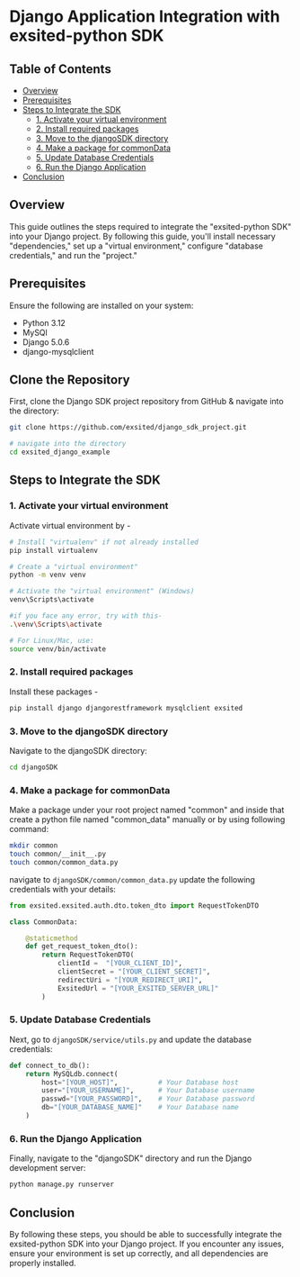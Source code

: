 # Django Application Integration with exsited-python SDK
## Table of Contents

- [Overview](#overview)
- [Prerequisites](#prerequisites)
- [Steps to Integrate the SDK](#steps-to-integrate-the-sdk)
  - [1. Activate your virtual environment](#1-activate-your-virtual-environment)
  - [2. Install required packages](#2-install-required-packages)
  - [3. Move to the djangoSDK directory](#3-move-to-the-djangoSDK-directory)
  - [4. Make a package for commonData](#4-make-a-package-for-commonData)
  - [5. Update Database Credentials](#5-update-database-credentials)
  - [6. Run the Django Application](#6-run-the-Django-Application)
- [Conclusion](#conclusion)


## Overview

This guide outlines the steps required to integrate the "exsited-python SDK" into your Django project. By following this guide, you'll install necessary "dependencies," set up a "virtual environment," configure "database credentials," and run the "project."

## Prerequisites

Ensure the following are installed on your system:
- Python 3.12
- MySQl
- Django 5.0.6
- django-mysqlclient


##  Clone the Repository

First, clone the Django SDK project repository from GitHub & navigate into the directory:

```bash
git clone https://github.com/exsited/django_sdk_project.git

# navigate into the directory
cd exsited_django_example

```

## Steps to Integrate the SDK

### 1. Activate your virtual environment

Activate virtual environment by - 

```bash
# Install "virtualenv" if not already installed
pip install virtualenv

# Create a "virtual environment"
python -m venv venv

# Activate the "virtual environment" (Windows)
venv\Scripts\activate
```

```bash
#if you face any error, try with this- 
.\venv\Scripts\activate
```

```bash
# For Linux/Mac, use: 
source venv/bin/activate
```

### 2. Install required packages

Install these packages -

```bash
pip install django djangorestframework mysqlclient exsited
```

### 3. Move to the djangoSDK directory

Navigate to the djangoSDK directory:

```bash
cd djangoSDK
```
### 4. Make a package for commonData

Make a package under your root project named "common" and inside that create a python file named "common_data" manually or by using following command:

```bash
mkdir common
touch common/__init__.py
touch common/common_data.py


```
navigate to `djangoSDK/common/common_data.py` update the following credentials with your details:

```python
from exsited.exsited.auth.dto.token_dto import RequestTokenDTO

class CommonData:

    @staticmethod
    def get_request_token_dto():
        return RequestTokenDTO(
            clientId = 	"[YOUR_CLIENT_ID]",
            clientSecret = "[YOUR_CLIENT_SECRET]",
            redirectUri = "[YOUR_REDIRECT_URI]",
            ExsitedUrl = "[YOUR_EXSITED_SERVER_URL]"
        )
```


### 5. Update Database Credentials

Next, go to `djangoSDK/service/utils.py` and update the database credentials:

```python
def connect_to_db():
    return MySQLdb.connect(
        host="[YOUR_HOST]",          # Your Database host
        user="[YOUR_USERNAME]",      # Your Database username
        passwd="[YOUR_PASSWORD]",    # Your Database password
        db="[YOUR_DATABASE_NAME]"    # Your Database name
    )
```

### 6. Run the Django Application

Finally, navigate to the "djangoSDK" directory and run the Django development server:

```bash
python manage.py runserver
```

## Conclusion

By following these steps, you should be able to successfully integrate the exsited-python SDK into your Django project. If you encounter any issues, ensure your environment is set up correctly, and all dependencies are properly installed.
